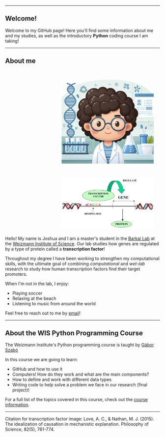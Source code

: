 ___
## Welcome!

Welcome to my GitHub page! Here you'll find some information about me and my studies, as well as the introductory **Python** coding course I am taking!

___

## About me

<div style="float: right; text-align: right;">
  <img src="Avatar1.png" width="300" style="padding: 20px; clear: both;">
  <img src="A-diagrammatic-representation-of-gene-expression-The-transcription-factor-molecule-binds.jpg" width="300" style="padding: 20px;">
</div>

Hello! My name is Joshua and I am a master's student in the [Barkai Lab](https://barkailab.wixsite.com/barkai) at the [Weizmann Institute of Science](https://www.weizmann.ac.il/pages/). Our lab studies how genes are regulated by a type of protein called a **transcription factor**!

Throughout my degree I have been working to strengthen my computational skills, with the ultimate goal of combining *computational* and *wet-lab* research to study how human transcription factors find their target promoters.

When I'm not in the lab, I enjoy:
- Playing soccer
- Relaxing at the beach
- Listening to music from around the world

Feel free to reach out to me by [email](mailto:joshua.bugis@weizmann.ac.il)!

___

## About the WIS Python Programming Course

The Weizmann Institute's Python programming course is taught by [Gábor Szabó](https://szabgab.com)

In this course we are going to learn:
- GitHub and how to use it
- Computers! How do they work and what are the main components?
- How to define and work with different data types
- Writing code to help solve a problem we face in our research (final project)!

For a full list of the topics covered in this course, check out the [course information](https://erez.weizmann.ac.il/apx/r/ws1/186/30?pid=15125&pprev=14987).

___

Citation for transcription factor image: Love, A. C., & Nathan, M. J. (2015). The idealization of causation in mechanistic explanation. Philosophy of Science, 82(5), 761-774.
